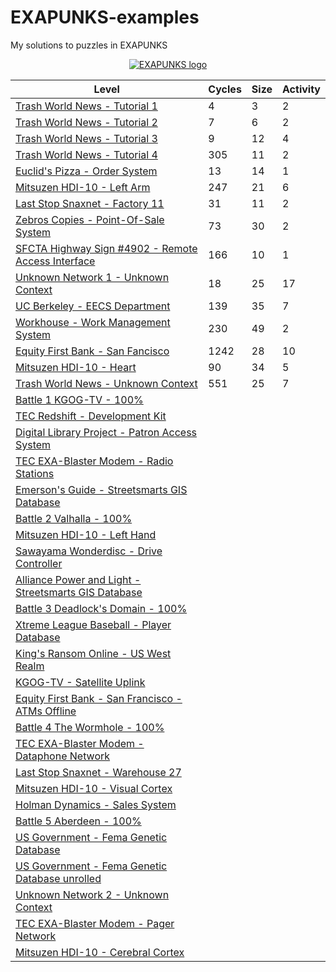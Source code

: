# EXAPUNKS-examples
My solutions to puzzles in EXAPUNKS

<p align="center"><a href="https://store.steampowered.com/app/716490/EXAPUNKS/" target="_blank" rel="noopener noreferrer"><img src="https://steamcdn-a.akamaihd.net/steam/apps/716490/header.jpg" alt="EXAPUNKS logo"></a></p>

| Level                                                                                                                   | Cycles | Size | Activity|
|-------------------------------------------------------------------------------------------------------------------------|--------|------|---------|
| [Trash World News - Tutorial 1](solutions/01-trash-world-news-tutorial-1)                                               | 4      | 3    | 2       |
| [Trash World News - Tutorial 2](solutions/02-trash-world-news-tutorial-2)                                               | 7      | 6    | 2       |
| [Trash World News - Tutorial 3](solutions/03-trash-world-news-tutorial-3)                                               | 9      | 12   | 4       |
| [Trash World News - Tutorial 4](solutions/04-trash-world-news-tutorial-4)                                               | 305    | 11   | 2       |
| [Euclid's Pizza - Order System](solutions/05-euclids-pizza-order-system)                                                | 13     | 14   | 1       |
| [Mitsuzen HDI-10 - Left Arm](solutions/06-mitsuzen-hdi-10-left-arm)                                                     | 247    | 21   | 6       |
| [Last Stop Snaxnet - Factory 11](solutions/07-last-stop-snaxnet-factory-11)                                             | 31     | 11   | 2       |
| [Zebros Copies - Point-Of-Sale System](solutions/08-zebros-copies-point-of-sale-system)                                 | 73     | 30   | 2       |
| [SFCTA Highway Sign #4902 - Remote Access Interface](solutions/09-sfcta-highway-sign-4902-remote-access-interface)      | 166    | 10   | 1       |
| [Unknown Network 1 - Unknown Context](solutions/10-unknown-network-1-unknown-context)                                   | 18     | 25   | 17      |
| [UC Berkeley - EECS Department](solutions/11-uc-berkeley-eecs-department)                                               | 139    | 35   | 7       |
| [Workhouse - Work Management System](solutions/12-workhouse-work-management-system)                                     | 230    | 49   | 2       |
| [Equity First Bank - San Fancisco](solutions/13-equity-first-bank-san-francisco)                                        | 1242   | 28   | 10      |
| [Mitsuzen HDI-10 - Heart](solutions/14-mitsuzen-hdi-10-heart)                                                           | 90     | 34   | 5       |
| [Trash World News - Unknown Context](solutions/15-trash-world-news-unknown-context)                                     | 551    | 25   | 7       |
| [Battle 1 KGOG-TV - 100%](solutions/15a-battle-1-kgog-tv)                                                               |        |      |         |
| [TEC Redshift - Development Kit](solutions/16-tec-redshift-development-kit)                                             |        |      |         |
| [Digital Library Project - Patron Access System](solutions/17-digital-library-project-patron-access-system)             |        |      |         |
| [TEC EXA-Blaster Modem - Radio Stations](solutions/18-tec-exa-blaster-modem-radio-stations)                             |        |      |         |
| [Emerson's Guide - Streetsmarts GIS Database](solutions/19-emersonsguide-streetsmarts-gis-database)                     |        |      |         |
| [Battle 2 Valhalla - 100%](solutions/20a-battle-2-valhalla)                                                             |        |      |         |
| [Mitsuzen HDI-10 - Left Hand](solutions/20-mitsuzen-hdi-10-left-hand)                                                   |        |      |         |
| [Sawayama Wonderdisc - Drive Controller](solutions/21-sawayama-wonderdisc-drive-controller)                             |        |      |         |
| [Alliance Power and Light - Streetsmarts GIS Database](solutions/22-alliance-power-and-light-streetsmarts-gis-database) |        |      |         |
| [Battle 3 Deadlock's Domain - 100%](solutions/23a-battle-3-deadlocks-domain)                                            |        |      |         |
| [Xtreme League Baseball - Player Database](solutions/23-xtreme-league-baseball-player-database)                         |        |      |         |
| [King's Ransom Online - US West Realm](solutions/24-kings-ransom-online-us-west-realm)                                  |        |      |         |
| [KGOG-TV - Satellite Uplink](solutions/25-kgog-tv-satellite-uplink)                                                     |        |      |         |
| [Equity First Bank - San Francisco - ATMs Offline](solutions/26-equity-first-bank-san-francisco-atms-offline)           |        |      |         |
| [Battle 4 The Wormhole - 100%](solutions/27a-battle-4-the-wormhole)                                                     |        |      |         |
| [TEC EXA-Blaster Modem - Dataphone Network](solutions/27-tec-exa-blaster-modem-dataphone-network)                       |        |      |         |
| [Last Stop Snaxnet - Warehouse 27](solutions/28-last-stop-snaxnet-warehouse-27)                                         |        |      |         |
| [Mitsuzen HDI-10 - Visual Cortex](solutions/29-mitsuzen-hdi-10-visual-cortex)                                           |        |      |         |
| [Holman Dynamics - Sales System](solutions/30-holman-dynamics-sales-system)                                             |        |      |         |
| [Battle 5 Aberdeen - 100%](solutions/31a-battle-5-aberdeen)                                                             |        |      |         |
| [US Government - Fema Genetic Database](solutions/31-us-government-fema-genetic-database)                               |        |      |         |
| [US Government - Fema Genetic Database unrolled](solutions/31-us-government-fema-genetic-database-unrolled)             |        |      |         |
| [Unknown Network 2 - Unknown Context](solutions/32-unknown-network-2-unknown-context)                                   |        |      |         |
| [TEC EXA-Blaster Modem - Pager Network](solutions/33-tec-exa-blaster-modem-pager-network)                               |        |      |         |
| [Mitsuzen HDI-10 - Cerebral Cortex](solutions/34-mitsuzen-hdi-10-cerebral-cortex)                                       |        |      |         |
